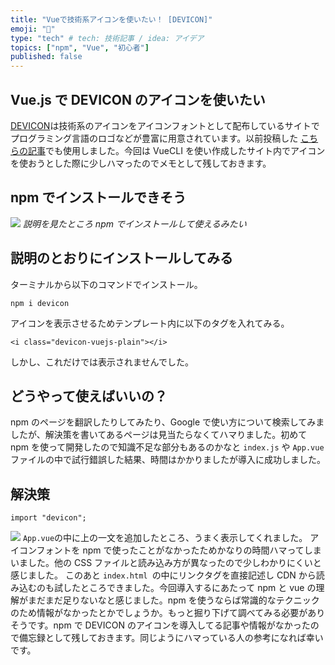 ```yaml
---
title: "Vueで技術系アイコンを使いたい！ [DEVICON]"
emoji: "🤔"
type: "tech" # tech: 技術記事 / idea: アイデア
topics: ["npm", "Vue", "初心者"]
published: false
---
```


## Vue.js で DEVICON のアイコンを使いたい

[DEVICON](https://devicon.dev/)は技術系のアイコンをアイコンフォントとして配布しているサイトでプログラミング言語のロゴなどが豊富に用意されています。以前投稿した [こちらの記事](https://zenn.dev/ryuu/articles/8f7513d83f05c77d06a3)でも使用しました。今回は VueCLI を使い作成したサイト内でアイコンを使おうとした際に少しハマったのでメモとして残しておきます。

## npm でインストールできそう

![](https://storage.googleapis.com/zenn-user-upload/xsxld7fv2za6nbhn4g0wqae9oaej)
_説明を見たところ npm でインストールして使えるみたい_

## 説明のとおりにインストールしてみる

ターミナルから以下のコマンドでインストール。

```bash:shell
npm i devicon
```

アイコンを表示させるためテンプレート内に以下のタグを入れてみる。

```html:hello.vue
<i class="devicon-vuejs-plain"></i>
```

しかし、これだけでは表示されませんでした。

## どうやって使えばいいの？

npm のページを翻訳したりしてみたり、Google で使い方について検索してみましたが、解決策を書いてあるページは見当たらなくてハマりました。初めて npm を使って開発したので知識不足な部分もあるのかなと `index.js` や `App.vue` ファイルの中で試行錯誤した結果、時間はかかりましたが導入に成功しました。

## 解決策

```js:App.vue
import "devicon";
```

![](https://storage.googleapis.com/zenn-user-upload/89tf7egm2ucsgktxunx1sza6n2op)
`App.vue`の中に上の一文を追加したところ、うまく表示してくれました。
アイコンフォントを npm で使ったことがなかったためかなりの時間ハマってしまいました。他の CSS ファイルと読み込み方が異なったので少しわかりにくいと感じました。
このあと `index.html `の中にリンクタグを直接記述し CDN から読み込むのも試したところできました。今回導入するにあたって npm と vue の理解がまだまだ足りないなと感じました。npm を使うならば常識的なテクニックのため情報がなかったとかでしょうか。もっと掘り下げて調べてみる必要がありそうです。npm で DEVICON のアイコンを導入してる記事や情報がなかったので備忘録として残しておきます。同じようにハマっている人の参考になれば幸いです。
